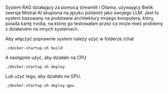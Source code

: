 System RAG działający za pomocą streamlit i Ollama, używający Bielik (wersja Mistral AI skupiona na języku polskim) jako swojego LLM. Jest to system bazowany na podstawie architektury mojego komputera, który poiada kartę nvidia, na której go testowałam przez co może mieć problemy z działaniem na innych systemach. 


Aby włączyć poprawnie system należy użyć w folderze /chat
```
./docker-startup.sh build
```
A następnie użyć, aby działało na CPU
```
./docker-startup.sh deploy
```
Lub użyć tego, aby działało na GPU.
```
./docker-startup.sh deploy-gpu
```
